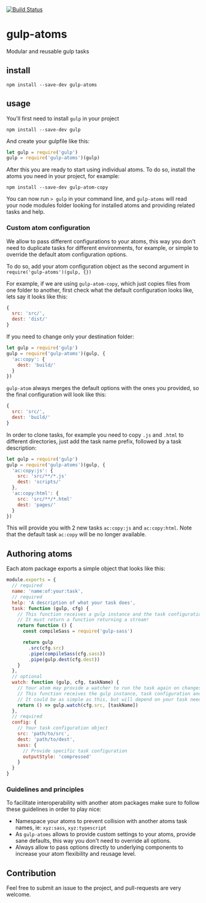 [![Build Status](https://semaphoreci.com/api/v1/ricardocasares/gulp-atoms/branches/master/badge.svg)](https://semaphoreci.com/ricardocasares/gulp-atoms)

# gulp-atoms
Modular and reusable gulp tasks

## install
`npm install --save-dev gulp-atoms`

## usage
You'll first need to install `gulp` in your project

`npm install --save-dev gulp`

And create your gulpfile like this:

```js
let gulp = require('gulp')
gulp = require('gulp-atoms')(gulp)
```

After this you are ready to start using individual atoms. To do so, install the atoms you need in your project, for example:

`npm install --save-dev gulp-atom-copy`

You can now run `> gulp` in your command line, and `gulp-atoms` will read your node modules folder looking for installed atoms and providing related tasks and help.

### Custom atom configuration

We allow to pass different configurations to your atoms, this way you don't need to duplicate tasks for different environments, for example, or simple to override the default atom configuration options.

To do so, add your atom configuration object as the second argument in `require('gulp-atoms')(gulp, {})`

For example, if we are using `gulp-atom-copy`, which just copies files from one folder to another, first check what the default configuration looks like, lets say it looks like this:

```js
{
  src: 'src/',
  dest: 'dist/'
}
```

If you need to change only your destination folder:

```js
let gulp = require('gulp')
gulp = require('gulp-atoms')(gulp, {
  'ac:copy': {
    dest: 'build/'
  }
})
```

`gulp-atom` always merges the default options with the ones you provided, so the final configuration will look like this:

```js
{
  src: 'src/',
  dest: 'build/'
}
```

In order to clone tasks, for example you need to copy `.js` and `.html` to different directories, just add the task name prefix, followed by a task description:

```js
let gulp = require('gulp')
gulp = require('gulp-atoms')(gulp, {
  'ac:copy:js': {
    src: 'src/**/*.js'
    dest: 'scripts/'
  },
  'ac:copy:html': {
    src: 'src/**/*.html'
    dest: 'pages/'
  }
})
```

This will provide you with 2 new tasks `ac:copy:js` and `ac:copy:html`. Note that the default task `ac:copy` will be no longer available.

## Authoring atoms

Each atom package exports a simple object that looks like this:

```js
module.exports = {
  // required
  name: 'name:of:your:task',
  // required
  help: 'A description of what your task does',
  task: function (gulp, cfg) {
    // This function receives a gulp instance and the task configuration
    // It must return a function returning a stream!
    return function () {
      const compileSass = require('gulp-sass')

      return gulp
        .src(cfg.src)
        .pipe(compileSass(cfg.sass))
        .pipe(gulp.dest(cfg.dest))
    }
  },
  // optional
  watch: function (gulp, cfg, taskName) {
    // Your atom may provide a watcher to run the task again on changes
    // This function receives the gulp instance, task configuration and the task name
    // It could be as simple as this, but will depend on your task needs.
    return () => gulp.watch(cfg.src, [taskName])
  },
  // required
  config: {
    // Your task configuration object
    src: 'path/to/src',
    dest: 'path/to/dest',
    sass: {
      // Provide specific task configuration
      outputStyle: 'compressed'
    }
  }
}
```

### Guidelines and principles

To facilitate interoperability with another atom packages make sure to follow these guidelines in order to play nice:

- Namespace your atoms to prevent collision with another atoms task names, ie: `xyz:sass`, `xyz:typescript`
- As `gulp-atoms` allows to provide custom settings to your atoms, provide sane defaults, this way you don't need to override all options.
- Always allow to pass options directly to underlying components to increase your atom flexibility and reusage level.

## Contribution

Feel free to submit an issue to the project, and pull-requests are very welcome.
